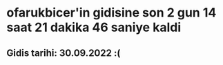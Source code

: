 # ofarukbicer'in gidisine son 2 gun 14 saat 21 dakika 46 saniye kaldi

## Gidis tarihi: 30.09.2022 :(